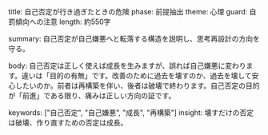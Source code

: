 title: 自己否定が行き過ぎたときの危険
phase: 前提抽出
theme: 心理
guard: 自罰傾向への注意
length: 約550字

summary:
自己否定が自己嫌悪へと転落する構造を説明し、思考再設計の方向を守る。

body:
自己否定は正しく使えば成長を生みますが、誤れば自己嫌悪に変わります。違いは「目的の有無」です。改善のために過去を壊すのか、過去を壊して安心したいのか。前者は再構築を伴い、後者は破壊で終わります。自己否定の目的が「前進」である限り、痛みは正しい方向の証です。

keywords: ["自己否定", "自己嫌悪", "成長", "再構築"]
insight:
壊すだけの否定は破壊、作り直すための否定は成長。
